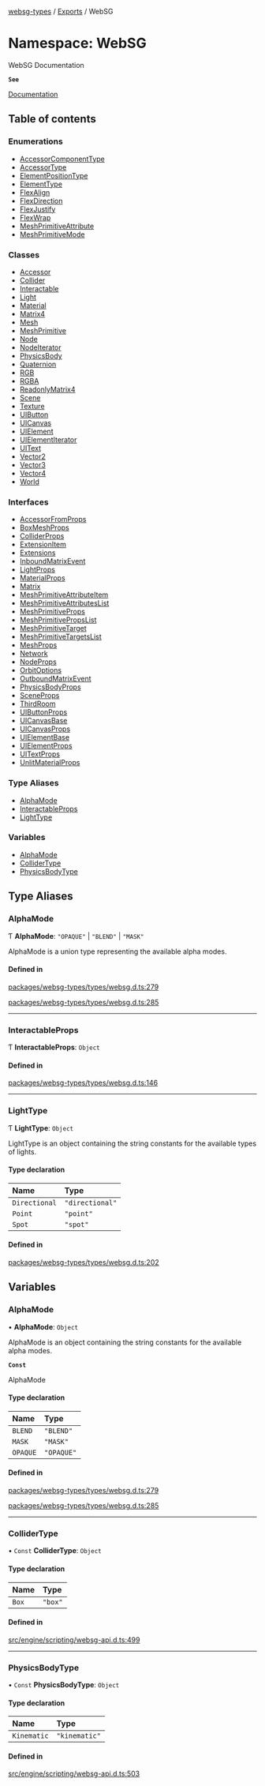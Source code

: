 [websg-types](../README.md) / [Exports](../modules.md) / WebSG

# Namespace: WebSG

WebSG Documentation

**`See`**

[Documentation](https://github.com/matrix-org/thirdroom/tree/main/docs)

## Table of contents

### Enumerations

- [AccessorComponentType](../enums/WebSG.AccessorComponentType.md)
- [AccessorType](../enums/WebSG.AccessorType.md)
- [ElementPositionType](../enums/WebSG.ElementPositionType.md)
- [ElementType](../enums/WebSG.ElementType.md)
- [FlexAlign](../enums/WebSG.FlexAlign.md)
- [FlexDirection](../enums/WebSG.FlexDirection.md)
- [FlexJustify](../enums/WebSG.FlexJustify.md)
- [FlexWrap](../enums/WebSG.FlexWrap.md)
- [MeshPrimitiveAttribute](../enums/WebSG.MeshPrimitiveAttribute.md)
- [MeshPrimitiveMode](../enums/WebSG.MeshPrimitiveMode.md)

### Classes

- [Accessor](../classes/WebSG.Accessor.md)
- [Collider](../classes/WebSG.Collider.md)
- [Interactable](../classes/WebSG.Interactable.md)
- [Light](../classes/WebSG.Light.md)
- [Material](../classes/WebSG.Material.md)
- [Matrix4](../classes/WebSG.Matrix4.md)
- [Mesh](../classes/WebSG.Mesh.md)
- [MeshPrimitive](../classes/WebSG.MeshPrimitive.md)
- [Node](../classes/WebSG.Node.md)
- [NodeIterator](../classes/WebSG.NodeIterator.md)
- [PhysicsBody](../classes/WebSG.PhysicsBody.md)
- [Quaternion](../classes/WebSG.Quaternion.md)
- [RGB](../classes/WebSG.RGB.md)
- [RGBA](../classes/WebSG.RGBA.md)
- [ReadonlyMatrix4](../classes/WebSG.ReadonlyMatrix4.md)
- [Scene](../classes/WebSG.Scene.md)
- [Texture](../classes/WebSG.Texture.md)
- [UIButton](../classes/WebSG.UIButton.md)
- [UICanvas](../classes/WebSG.UICanvas.md)
- [UIElement](../classes/WebSG.UIElement.md)
- [UIElementIterator](../classes/WebSG.UIElementIterator.md)
- [UIText](../classes/WebSG.UIText.md)
- [Vector2](../classes/WebSG.Vector2.md)
- [Vector3](../classes/WebSG.Vector3.md)
- [Vector4](../classes/WebSG.Vector4.md)
- [World](../classes/WebSG.World.md)

### Interfaces

- [AccessorFromProps](../interfaces/WebSG.AccessorFromProps.md)
- [BoxMeshProps](../interfaces/WebSG.BoxMeshProps.md)
- [ColliderProps](../interfaces/WebSG.ColliderProps.md)
- [ExtensionItem](../interfaces/WebSG.ExtensionItem.md)
- [Extensions](../interfaces/WebSG.Extensions.md)
- [InboundMatrixEvent](../interfaces/WebSG.InboundMatrixEvent.md)
- [LightProps](../interfaces/WebSG.LightProps.md)
- [MaterialProps](../interfaces/WebSG.MaterialProps.md)
- [Matrix](../interfaces/WebSG.Matrix.md)
- [MeshPrimitiveAttributeItem](../interfaces/WebSG.MeshPrimitiveAttributeItem.md)
- [MeshPrimitiveAttributesList](../interfaces/WebSG.MeshPrimitiveAttributesList.md)
- [MeshPrimitiveProps](../interfaces/WebSG.MeshPrimitiveProps.md)
- [MeshPrimitivePropsList](../interfaces/WebSG.MeshPrimitivePropsList.md)
- [MeshPrimitiveTarget](../interfaces/WebSG.MeshPrimitiveTarget.md)
- [MeshPrimitiveTargetsList](../interfaces/WebSG.MeshPrimitiveTargetsList.md)
- [MeshProps](../interfaces/WebSG.MeshProps.md)
- [Network](../interfaces/WebSG.Network.md)
- [NodeProps](../interfaces/WebSG.NodeProps.md)
- [OrbitOptions](../interfaces/WebSG.OrbitOptions.md)
- [OutboundMatrixEvent](../interfaces/WebSG.OutboundMatrixEvent.md)
- [PhysicsBodyProps](../interfaces/WebSG.PhysicsBodyProps.md)
- [SceneProps](../interfaces/WebSG.SceneProps.md)
- [ThirdRoom](../interfaces/WebSG.ThirdRoom.md)
- [UIButtonProps](../interfaces/WebSG.UIButtonProps.md)
- [UICanvasBase](../interfaces/WebSG.UICanvasBase.md)
- [UICanvasProps](../interfaces/WebSG.UICanvasProps.md)
- [UIElementBase](../interfaces/WebSG.UIElementBase.md)
- [UIElementProps](../interfaces/WebSG.UIElementProps.md)
- [UITextProps](../interfaces/WebSG.UITextProps.md)
- [UnlitMaterialProps](../interfaces/WebSG.UnlitMaterialProps.md)

### Type Aliases

- [AlphaMode](WebSG.md#alphamode)
- [InteractableProps](WebSG.md#interactableprops)
- [LightType](WebSG.md#lighttype)

### Variables

- [AlphaMode](WebSG.md#alphamode-1)
- [ColliderType](WebSG.md#collidertype)
- [PhysicsBodyType](WebSG.md#physicsbodytype)

## Type Aliases

### AlphaMode

Ƭ **AlphaMode**: ``"OPAQUE"`` \| ``"BLEND"`` \| ``"MASK"``

AlphaMode is a union type representing the available alpha modes.

#### Defined in

[packages/websg-types/types/websg.d.ts:279](https://github.com/matrix-org/thirdroom/blob/53b6168d/packages/websg-types/types/websg.d.ts#L279)

[packages/websg-types/types/websg.d.ts:285](https://github.com/matrix-org/thirdroom/blob/53b6168d/packages/websg-types/types/websg.d.ts#L285)

___

### InteractableProps

Ƭ **InteractableProps**: `Object`

#### Defined in

[packages/websg-types/types/websg.d.ts:146](https://github.com/matrix-org/thirdroom/blob/53b6168d/packages/websg-types/types/websg.d.ts#L146)

___

### LightType

Ƭ **LightType**: `Object`

LightType is an object containing the string constants for the available types of lights.

#### Type declaration

| Name | Type |
| :------ | :------ |
| `Directional` | ``"directional"`` |
| `Point` | ``"point"`` |
| `Spot` | ``"spot"`` |

#### Defined in

[packages/websg-types/types/websg.d.ts:202](https://github.com/matrix-org/thirdroom/blob/53b6168d/packages/websg-types/types/websg.d.ts#L202)

## Variables

### AlphaMode

• **AlphaMode**: `Object`

AlphaMode is an object containing the string constants for the available alpha modes.

**`Const`**

AlphaMode

#### Type declaration

| Name | Type |
| :------ | :------ |
| `BLEND` | ``"BLEND"`` |
| `MASK` | ``"MASK"`` |
| `OPAQUE` | ``"OPAQUE"`` |

#### Defined in

[packages/websg-types/types/websg.d.ts:279](https://github.com/matrix-org/thirdroom/blob/53b6168d/packages/websg-types/types/websg.d.ts#L279)

[packages/websg-types/types/websg.d.ts:285](https://github.com/matrix-org/thirdroom/blob/53b6168d/packages/websg-types/types/websg.d.ts#L285)

___

### ColliderType

• `Const` **ColliderType**: `Object`

#### Type declaration

| Name | Type |
| :------ | :------ |
| `Box` | ``"box"`` |

#### Defined in

[src/engine/scripting/websg-api.d.ts:499](https://github.com/matrix-org/thirdroom/blob/53b6168d/src/engine/scripting/websg-api.d.ts#L499)

___

### PhysicsBodyType

• `Const` **PhysicsBodyType**: `Object`

#### Type declaration

| Name | Type |
| :------ | :------ |
| `Kinematic` | ``"kinematic"`` |

#### Defined in

[src/engine/scripting/websg-api.d.ts:503](https://github.com/matrix-org/thirdroom/blob/53b6168d/src/engine/scripting/websg-api.d.ts#L503)
